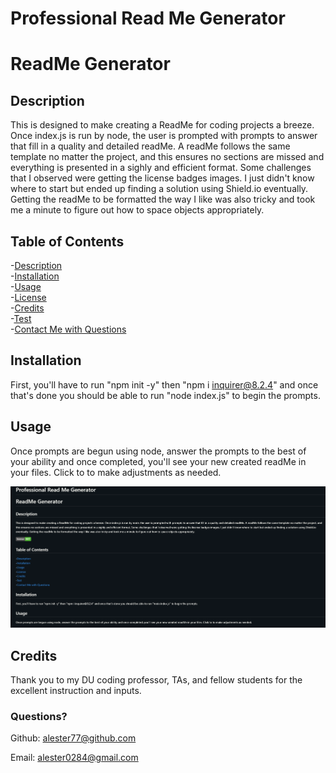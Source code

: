   # Professional Read Me Generator 

# ReadMe Generator

## Description
This is designed to make creating a ReadMe for coding projects a breeze. Once index.js is run by node, the user is prompted with prompts to answer that fill in a quality and detailed readMe. A readMe follows the same template no matter the project, and this ensures no sections are missed and everything is presented in a sighly and efficient format. Some challenges that I observed were getting the license badges images. I just didn't know where to start but ended up finding a solution using Shield.io eventually. Getting the readMe to be formatted the way I like was also tricky and took me a minute to figure out how to space objects appropriately.       


  ## Table of Contents
  -[Description](#description)  
  -[Installation](#installation)  
  -[Usage](#usage)  
  -[License](#license)  
  -[Credits](#contributing)  
  -[Test](#test)  
  -[Contact Me with Questions](#questions)  

  ## Installation
  First, you'll have to run "npm init -y" then "npm i inquirer@8.2.4" and once that's done you should be able to run "node index.js" to begin the prompts.  

  ## Usage
  Once prompts are begun using node, answer the prompts to the best of your ability and once completed, you'll see your new created readMe in your files. Click to to make adjustments as needed.      
   
 ![Screenshot](Develop/images/Screenshot%202023-08-28%20212648.png)  

  ## Credits  
  Thank you to my DU coding professor, TAs, and fellow students for the excellent instruction and inputs.  

  ### Questions?   
  Github: alester77@github.com          

  Email: alester0284@gmail.com         
